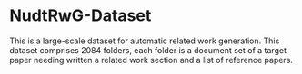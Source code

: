 # NudtRwG-Dataset
This is a large-scale dataset for automatic related work generation.
This dataset comprises 2084 folders, each folder is a document set of a target paper needing written a related work section and a list of reference papers. 
